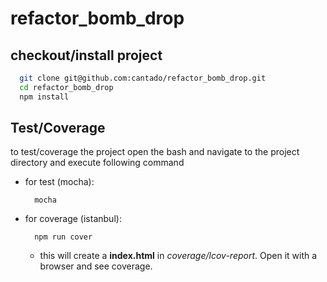 # refactor_bomb_drop

## checkout/install project

```bash
  git clone git@github.com:cantado/refactor_bomb_drop.git
  cd refactor_bomb_drop
  npm install
```

## Test/Coverage

to test/coverage the project open the bash and navigate to the project directory and execute following command

* for test (mocha):
  ```git
    mocha
  ```
* for coverage (istanbul):
  ```git
    npm run cover
  ```
  * this will create a **index.html** in *coverage/lcov-report*. Open it with a browser and see coverage.
